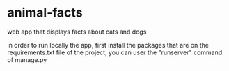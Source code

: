 # animal-facts
web app that displays facts about cats and dogs

in order to run locally the app, first install the packages that are on the requirements.txt file of the project, you can user the "runserver" command of manage.py
